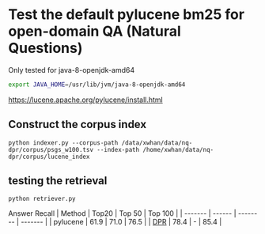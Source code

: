 # Test the default pylucene bm25 for open-domain QA (Natural Questions)

Only tested for java-8-openjdk-amd64 

```bash
export JAVA_HOME=/usr/lib/jvm/java-8-openjdk-amd64
```

https://lucene.apache.org/pylucene/install.html

## Construct the corpus index

```
python indexer.py --corpus-path /data/xwhan/data/nq-dpr/corpus/psgs_w100.tsv --index-path /home/xwhan/data/nq-dpr/corpus/lucene_index 
```

## testing the retrieval

```
python retriever.py 
```

Answer Recall
| Method | Top20 | Top 50 | Top 100 |
| ------- | ------ | -------- | ------- |
| pylucene | 61.9 | 71.0 | 76.5 |
| [DPR](https://arxiv.org/pdf/2004.04906.pdf) | 78.4 | - | 85.4 |

